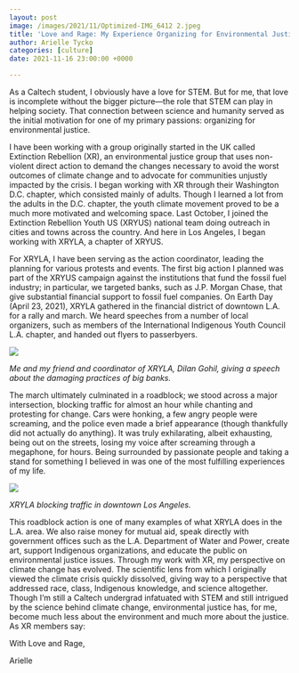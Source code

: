 ```yaml
---
layout: post
image: /images/2021/11/Optimized-IMG_6412 2.jpeg
title: 'Love and Rage: My Experience Organizing for Environmental Justice'
author: Arielle Tycko
categories: [culture]
date: 2021-11-16 23:00:00 +0000

---
```

As a Caltech student, I obviously have a love for STEM. But for me, that love is incomplete without the bigger picture—the role that STEM can play in helping society. That connection between science and humanity served as the initial motivation for one of my primary passions: organizing for environmental justice.

I have been working with a group originally started in the UK called Extinction Rebellion (XR), an environmental justice group that uses non-violent direct action to demand the changes necessary to avoid the worst outcomes of climate change and to advocate for communities unjustly impacted by the crisis. I began working with XR through their Washington D.C. chapter, which consisted mainly of adults. Though I learned a lot from the adults in the D.C. chapter, the youth climate movement proved to be a much more motivated and welcoming space. Last October, I joined the Extinction Rebellion Youth US (XRYUS) national team doing outreach in cities and towns across the country. And here in Los Angeles, I began working with XRYLA, a chapter of XRYUS.

For XRYLA, I have been serving as the action coordinator, leading the planning for various protests and events. The first big action I planned was part of the XRYUS campaign against the institutions that fund the fossil fuel industry; in particular, we targeted banks, such as J.P. Morgan Chase, that give substantial financial support to fossil fuel companies. On Earth Day (April 23, 2021), XRYLA gathered in the financial district of downtown L.A. for a rally and march. We heard speeches from a number of local organizers, such as members of the International Indigenous Youth Council L.A. chapter, and handed out flyers to passerbyers.

![](/images/2021/11/Optimized-032500-R1-24.jpeg)

_Me and my friend and coordinator of XRYLA, Dilan Gohil, giving a speech about the damaging practices of big banks._

The march ultimately culminated in a roadblock; we stood across a major intersection, blocking traffic for almost an hour while chanting and protesting for change. Cars were honking, a few angry people were screaming, and the police even made a brief appearance (though thankfully did not actually do anything). It was truly exhilarating, albeit exhausting, being out on the streets, losing my voice after screaming through a megaphone, for hours. Being surrounded by passionate people and taking a stand for something I believed in was one of the most fulfilling experiences of my life.

![](/images/2021/11/Optimized-IMG_4305.jpeg)

_XRYLA blocking traffic in downtown Los Angeles._

This roadblock action is one of many examples of what XRYLA does in the L.A. area. We also raise money for mutual aid, speak directly with government offices such as the L.A. Department of Water and Power, create art, support Indigenous organizations, and educate the public on environmental justice issues. Through my work with XR, my perspective on climate change has evolved. The scientific lens from which I originally viewed the climate crisis quickly dissolved, giving way to a perspective that addressed race, class, Indigenous knowledge, and science altogether. Though I’m still a Caltech undergrad infatuated with STEM and still intrigued by the science behind climate change, environmental justice has, for me, become much less about the environment and much more about the justice. As XR members say:

With Love and Rage,

Arielle